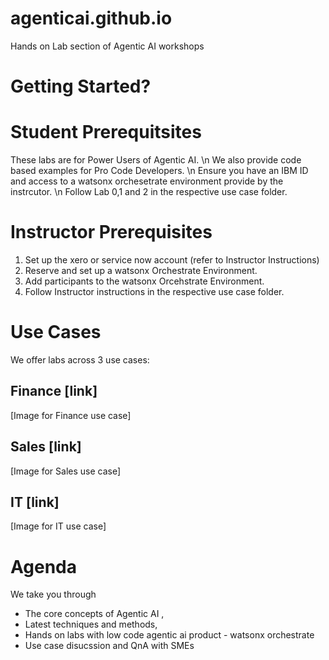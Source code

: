 # agenticai.github.io
Hands on Lab section of Agentic AI workshops

# Getting Started? 
# Student Prerequitsites
These labs are for Power Users of Agentic AI. \n
We also provide code based examples for Pro Code Developers. \n
Ensure you have an IBM ID and access to a watsonx orchesetrate environment provide by the instrcutor. \n
Follow Lab 0,1 and 2 in the respective use case folder. 

# Instructor Prerequisites
1. Set up the xero or service now account (refer to Instructor Instructions)
2. Reserve and set up a watsonx Orchestrate Environment.
3. Add participants to the watsonx Orcehstrate Environment.
4. Follow Instructor instructions in the respective use case folder.

# Use Cases
We offer labs across 3 use cases: 

## Finance [link]
[Image for Finance use case]
## Sales [link]
[Image for Sales use case]
## IT [link]
[Image for IT use case]

# Agenda 
We take you through 
 - The core concepts of Agentic AI ,
 - Latest techniques and methods,
 - Hands on labs with low code agentic ai product - watsonx orchestrate
 - Use case disucssion and QnA with SMEs 
